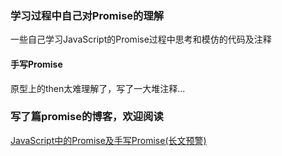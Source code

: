 ### 学习过程中自己对Promise的理解

一些自己学习JavaScript的Promise过程中思考和模仿的代码及注释

#### 手写Promise

原型上的then太难理解了，写了一大堆注释...

### 写了篇promise的博客，欢迎阅读

[JavaScript中的Promise及手写Promise(长文预警)](https://hekvn.top/2020/08/28/Promise/)